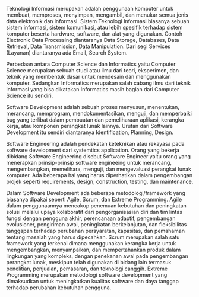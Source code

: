 Teknologi Informasi merupakan adalah penggunaan komputer untuk membuat, memproses, menyimpan, mengambil, dan menukar semua jenis data elektronik dan informasi.
Sistem Teknologi Informasi biasanya sebuah sistem informasi, sistem komunikasi, atau lebih spesifik terhadap sistem komputer beserta hardware, software, dan alat yang digunakan.
Contoh Electronic Data Processing diantaranya Data Storage, Databases, Data Retrieval, Data Transmission, Data Manipulation.
Dari segi Services (Layanan) diantaranya ada Email, Search System.

Perbedaan antara Computer Science dan Informatics yaitu Computer Science merupakan sebuah studi atau ilmu dari teori, eksperimen, dan teknik yang membentuk dasar untuk mendesain dan menggunakan komputer. Sedangkan Informatics merupakan salah cabang ilmu dari teknik informasi yang bisa dikatakan Informatics masih bagian dari Computer Science itu sendiri.

Software Development adalah sebuah proses menyusun, menentukan, merancang, memprogram, mendokumentasikan, menguji, dan memperbaiki bug yang terlibat dalam pembuatan dan pemeliharaan aplikasi, kerangka kerja, atau komponen perangkat lunak lainnya.
Urutan dari Software Development itu sendiri diantaranya Identification, Planning, Design.

Software Engineering adalah pendekatan keteknikan atau rekayasa pada software development dari systemtics application.
Orang yang bekerja dibidang Software Engineering disebut Software Engineer yaitu orang yang menerapkan prinsip-prinsip software engineeing untuk merancang, mengembangkan, memelihara, menguji, dan mengevaluasi perangkat lunak komputer.
Ada beberapa hal yang harus diperhatikan dalam pengembangan projek seperti requirements, design, construction, testing, dan maintenance. 

Dalam Software Development ada beberapa metodologi/framework yang biasanya dipakai seperti Agile, Scrum, dan Extreme Programming.
Agile dalam penggunaannya mencakup penemuan kebutuhan dan peningkatan solusi melalui upaya kolaboratif dari pengorganisasian diri dan tim lintas fungsi dengan pengguna akhir, perencanaan adaptif, pengembangan evolusioner, pengiriman awal, peningkatan berkelanjutan, dan fleksibilitas tanggapan terhadap perubahan persyaratan, kapasitas, dan pemahaman tentang masalah yang harus dipecahkan.
Scrum merupakan salah satu framework yang terkenal dimana menggunakan kerangka kerja untuk mengembangkan, menyampaikan, dan mempertahankan produk dalam lingkungan yang kompleks, dengan penekanan awal pada pengembangan perangkat lunak, meskipun telah digunakan di bidang lain termasuk penelitian, penjualan, pemasaran, dan teknologi canggih.
Extreme Programming merupakan metodologi software development yang dimaksudkan untuk meningkatkan kualitas software dan daya tanggap terhadap perubahan kebutuhan pengguna. 